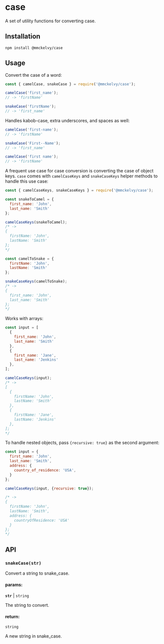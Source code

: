 # case
A set of utility functions for converting case.

## Installation
```
npm install @mmckelvy/case
```

## Usage
Convert the case of a word:

```javascript
const { camelCase, snakeCase } = require('@mmckelvy/case');

camelCase('first_name');
// -> 'firstName'

snakeCase('firstName');
// -> 'first_name'

```

Handles kabob-case, extra underscores, and spaces as well:
```javascript
camelCase('first-name');
// -> 'firstName'

snakeCase('First--Name');
// -> 'first_name'

camelCase('first name');
// -> 'firstName'
```

A frequent use case for case conversion is converting the case of object keys.  `case` comes with `camelCaseKeys` and `snakeCaseKeys` helper methods to handle this use case:

```javascript
const { camelCaseKeys, snakeCaseKeys } = require('@mmckelvy/case');

const snakeToCamel = {
  first_name: 'John',
  last_name: 'Smith'
};

camelCaseKeys(snakeToCamel);
/* ->
{
  firstName: 'John',
  lastName: 'Smith'
};
*/

const camelToSnake = {
  firstName: 'John',
  lastName: 'Smith'
};

snakeCaseKeys(camelToSnake);
/* ->
{
  first_name: 'John',
  last_name: 'Smith'
};
*/

```
Works with arrays:

```javascript
const input = [
  {
    first_name: 'John',
    last_name: 'Smith'
  },
  {
    first_name: 'Jane',
    last_name: 'Jenkins'
  },
];

camelCaseKeys(input);
/* ->
[
  {
    firstName: 'John',
    lastName: 'Smith'
  },
  {
    firstName: 'Jane',
    lastName: 'Jenkins'
  },
];
*/
```

To handle nested objects, pass `{recursive: true}` as the second argument:

```javascript
const input = {
  first_name: 'John',
  last_name: 'Smith',
  address: {
    country_of_residence: 'USA',
  }
};

camelCaseKeys(input, {recursive: true});

/* ->
{
  firstName: 'John',
  lastName: 'Smith',
  address: {
    countryOfResidence: 'USA'
  }
};
*/

```

## API
### `snakeCase(str)`
Convert a string to snake_case.


#### params:
**`str`** | `string`

The string to convert.

#### return:
`string`

A new string in snake_case.
